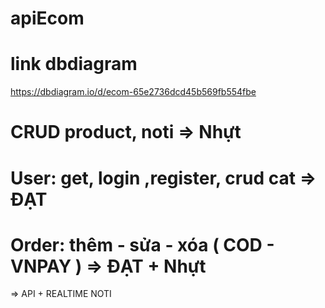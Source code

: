# apiEcom

# link dbdiagram
https://dbdiagram.io/d/ecom-65e2736dcd45b569fb554fbe

# CRUD  product, noti => Nhựt
# User: get, login ,register, crud cat => ĐẠT
# Order: thêm - sửa - xóa ( COD - VNPAY ) => ĐẠT + Nhựt


=> API + REALTIME NOTI
